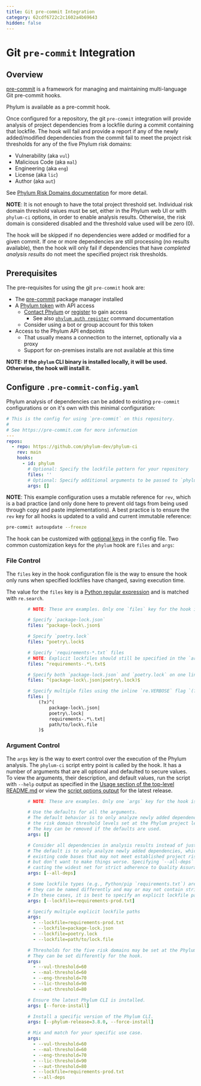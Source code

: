 ```yaml
---
title: Git pre-commit Integration
category: 62cdf6722c2c1602a4b69643
hidden: false
---
```

# Git `pre-commit` Integration

## Overview

[pre-commit] is a framework for managing and maintaining multi-language Git pre-commit hooks.

[pre-commit]: https://pre-commit.com/

Phylum is available as a pre-commit hook.

Once configured for a repository, the git `pre-commit` integration will provide analysis of project dependencies
from a lockfile during a commit containing that lockfile. The hook will fail and provide a report if any of the
newly added/modified dependencies from the commit fail to meet the project risk thresholds for any of the five
Phylum risk domains:

* Vulnerability (aka `vul`)
* Malicious Code (aka `mal`)
* Engineering (aka `eng`)
* License (aka `lic`)
* Author (aka `aut`)

See [Phylum Risk Domains documentation](https://docs.phylum.io/docs/phylum-package-score#risk-domains) for more detail.

**NOTE**: It is not enough to have the total project threshold set. Individual risk domain threshold values
must be set, either in the Phylum web UI or with `phylum-ci` options, in order to enable analysis results.
Otherwise, the risk domain is considered disabled and the threshold value used will be zero (0).

The hook will be skipped if no dependencies were added or modified for a given commit.
If one or more dependencies are still processing (no results available), then the hook will only fail if
dependencies that have _completed analysis results_ do not meet the specified project risk thresholds.

## Prerequisites

The pre-requisites for using the git `pre-commit` hook are:

* The [pre-commit] package manager installed
* A [Phylum token][phylum_tokens] with API access
  * [Contact Phylum][phylum_contact] or [register][app_register] to gain access
    * See also [`phylum auth register`][phylum_register] command documentation
  * Consider using a bot or group account for this token
* Access to the Phylum API endpoints
  * That usually means a connection to the internet, optionally via a proxy
  * Support for on-premises installs are not available at this time

[phylum_tokens]: https://docs.phylum.io/docs/api-keys
[phylum_contact]: https://phylum.io/contact-us/
[app_register]: https://app.phylum.io/register
[phylum_register]: https://docs.phylum.io/docs/phylum_auth_register

**NOTE: If the `phylum` CLI binary is installed locally, it will be used. Otherwise, the hook will install it.**

## Configure `.pre-commit-config.yaml`

Phylum analysis of dependencies can be added to existing `pre-commit` configurations or
on it's own with this minimal configuration:

```yaml
# This is the config for using `pre-commit` on this repository.
#
# See https://pre-commit.com for more information
---
repos:
  - repo: https://github.com/phylum-dev/phylum-ci
    rev: main
    hooks:
      - id: phylum
        # Optional: Specify the lockfile pattern for your repository
        files: ''
        # Optional: Specify additional arguments to be passed to `phylum-ci`
        args: []
```

**NOTE**: This example configuration uses a mutable reference for `rev`, which is a bad practice
(and only done here to prevent old tags from being used through copy and paste implementations).
A best practice is to ensure the `rev` key for all hooks is updated to a valid and current immutable reference:

```sh
pre-commit autoupdate --freeze
```

The hook can be customized with [optional keys][hook_config] in the config file.
Two common customization keys for the `phylum` hook are `files` and `args`:

[hook_config]: https://pre-commit.com/index.html#pre-commit-configyaml---hooks

### File Control

The `files` key in the hook configuration file is the way to ensure the hook only runs when specified
lockfiles have changed, saving execution time.

The value for the `files` key is a [Python regular expression][re] and is matched with `re.search`.

[re]: https://docs.python.org/3/library/re.html#regular-expression-syntax

```yaml
        # NOTE: These are examples. Only one `files` key for the hook is expected

        # Specify `package-lock.json`
        files: ^package-lock\.json$

        # Specify `poetry.lock`
        files: ^poetry\.lock$

        # Specify `requirements-*.txt` files
        # NOTE: Explicit lockfiles should still be specified in the `args` key
        files: ^requirements-.*\.txt$

        # Specify both `package-lock.json` and `poetry.lock` on one line
        files: ^(package-lock\.json|poetry\.lock)$

        # Specify multiple files using the inline `re.VERBOSE` flag `(?x)`
        files: |
            (?x)^(
                package-lock\.json|
                poetry\.lock|
                requirements-.*\.txt|
                path/to/lock\.file
            )$
```

### Argument Control

The `args` key is the way to exert control over the execution of the Phylum analysis.
The `phylum-ci` script entry point is called by the hook. It has a number of arguments that are all optional
and defaulted to secure values. To view the arguments, their description, and default values, run the script
with `--help` output as specified in the [Usage section of the top-level README.md][usage] or view the
[script options output][script_options] for the latest release.

[usage]: https://github.com/phylum-dev/phylum-ci/blob/main/README.md#usage
[script_options]: https://github.com/phylum-dev/phylum-ci/blob/main/docs/script_options.md

```yaml
        # NOTE: These are examples. Only one `args` key for the hook is expected

        # Use the defaults for all the arguments.
        # The default behavior is to only analyze newly added dependencies against
        # the risk domain threshold levels set at the Phylum project level.
        # The key can be removed if the defaults are used.
        args: []

        # Consider all dependencies in analysis results instead of just the newly added ones.
        # The default is to only analyze newly added dependencies, which can be useful for
        # existing code bases that may not meet established project risk thresholds yet,
        # but don't want to make things worse. Specifying `--all-deps` can be useful for
        # casting the widest net for strict adherence to Quality Assurance (QA) standards.
        args: [--all-deps]

        # Some lockfile types (e.g., Python/pip `requirements.txt`) are ambiguous in that
        # they can be named differently and may or may not contain strict dependencies.
        # In these cases, it is best to specify an explicit lockfile path.
        args: [--lockfile=requirements-prod.txt]

        # Specify multiple explicit lockfile paths
        args:
          - --lockfile=requirements-prod.txt
          - --lockfile=package-lock.json
          - --lockfile=poetry.lock
          - --lockfile=path/to/lock.file

        # Thresholds for the five risk domains may be set at the Phylum project level.
        # They can be set differently for the hook.
        args:
          - --vul-threshold=60
          - --mal-threshold=60
          - --eng-threshold=70
          - --lic-threshold=90
          - --aut-threshold=80

        # Ensure the latest Phylum CLI is installed.
        args: [--force-install]

        # Install a specific version of the Phylum CLI.
        args: [--phylum-release=3.8.0, --force-install]

        # Mix and match for your specific use case.
        args:
          - --vul-threshold=60
          - --mal-threshold=60
          - --eng-threshold=70
          - --lic-threshold=90
          - --aut-threshold=80
          - --lockfile=requirements-prod.txt
          - --all-deps
```
